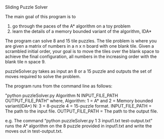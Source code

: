 Sliding Puzzle Solver

The main goal of this program is to 

1) go through the paces of the A* algorithm on a  toy problem
2) learn the details of a memory bounded variant of the algorithm, IDA*

The program can solve 8 and 15 tile puzzles.  The tile problem is where you are given a matrix of numbers in a  n x n  board  with one blank tile. Given a scrambled initial order, your goal is to move the tiles over the blank space to achieve the final configuration, all numbers in the increasing order with the blank tile n space 9.

puzzleSolver.py takes as input an 8 or a 15 puzzle and outputs the set of moves required to solve the problem. 
 
The program runs from the command line as follows: 
 
"python puzzleSolver.py Algorithm N INPUT_FILE_PATH OUTPUT_FILE_PATH"
where, 
 Algorithm: 1 = A* and 2 = Memory bounded variant(IDA*) 
N: 3 = 8-puzzle 4 = 15-puzzle format. 
INPUT_FILE_PATH = The path to the input file. 
OUTPUT_FILE_PATH = The path to the output file. 
 
e.g. The command “python puzzleSolver.py 1 3 input1.txt test-output.txt”  runs 
the A* algorithm on the 8 puzzle provided in input1.txt and write the moves out in 
test-output.txt. 
